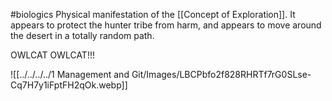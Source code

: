 #biologics 
Physical manifestation of the [[Concept of Exploration]]. It appears to protect the hunter tribe from harm, and appears to move around the desert in a totally random path.

OWLCAT OWLCAT!!!

![[../../../../1 Management and Git/Images/LBCPbfo2f828RHRTf7rG0SLse-Cq7H7y1iFptFH2qOk.webp]]